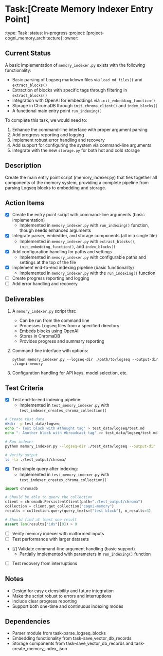 # Task:[Create Memory Indexer Entry Point]
:type: Task
:status: in-progress
:project: [project-cogni_memory_architecture]
:owner: 

## Current Status
A basic implementation of `memory_indexer.py` exists with the following functionality:
- Basic parsing of Logseq markdown files via `load_md_files()` and `extract_blocks()`
- Extraction of blocks with specific tags through filtering in `extract_blocks()`
- Integration with OpenAI for embeddings via `init_embedding_function()`
- Storage in ChromaDB through `init_chroma_client()` and `index_blocks()`
- A functional main entry point `run_indexing()`

To complete this task, we would need to:
1. Enhance the command-line interface with proper argument parsing
2. Add progress reporting and logging
3. Implement robust error handling and recovery
4. Add support for configuring the system via command-line arguments
5. Integrate with the new `storage.py` for both hot and cold storage

## Description
Create the main entry point script (memory_indexer.py) that ties together all components of the memory system, providing a complete pipeline from parsing Logseq blocks to embedding and storage.

## Action Items
- [x] Create the entry point script with command-line arguments (basic implementation)
  - Implemented in `memory_indexer.py` with `run_indexing()` function, though needs enhanced arguments
- [x] Integrate parser, embedder, and storage components (all in a single file)
  - Implemented in `memory_indexer.py` with `extract_blocks()`, `init_embedding_function()`, and `index_blocks()`
- [x] Add configuration handling for paths and settings
  - Implemented in `memory_indexer.py` with configurable paths and settings at the top of the file
- [x] Implement end-to-end indexing pipeline (basic functionality)
  - Implemented in `memory_indexer.py` with the `run_indexing()` function
- [ ] Create progress reporting and logging
- [ ] Add error handling and recovery

## Deliverables
1. A `memory_indexer.py` script that:
   - Can be run from the command line
   - Processes Logseq files from a specified directory
   - Embeds blocks using OpenAI
   - Stores in ChromaDB
   - Provides progress and summary reporting

2. Command-line interface with options:
   ```
   python memory_indexer.py --logseq-dir ./path/to/logseq --output-dir ./cogni-memory
   ```

3. Configuration handling for API keys, model selection, etc.

## Test Criteria
- [x] Test end-to-end indexing pipeline:
  - Implemented in `test_memory_indexer.py` with `test_indexer_creates_chroma_collection()`
```bash
# Create test data
mkdir -p test_data/logseq
echo "- Test block with #thought tag" > test_data/logseq/test.md
echo "- Another block with #broadcast tag" >> test_data/logseq/test.md

# Run indexer
python memory_indexer.py --logseq-dir ./test_data/logseq --output-dir ./test_output

# Verify output
ls -la ./test_output/chroma/
```

- [x] Test simple query after indexing:
  - Implemented in `test_memory_indexer.py` with `test_indexer_creates_chroma_collection()`
```python
import chromadb

# Should be able to query the collection
client = chromadb.PersistentClient(path="./test_output/chroma")
collection = client.get_collection("cogni-memory")
results = collection.query(query_texts=["test block"], n_results=3)

# Should find at least one result
assert len(results["ids"][0]) > 0
```

- [ ] Verify memory indexer with malformed inputs
- [ ] Test performance with larger datasets
- [/] Validate command-line argument handling (basic support)
  - Partially implemented with parameters in `run_indexing()` function
- [ ] Test recovery from interruptions

## Notes
- Design for easy extensibility and future integration
- Make the script robust to errors and interruptions
- Include clear progress reporting
- Support both one-time and continuous indexing modes

## Dependencies
- Parser module from task-parse_logseq_blocks
- Embedding functionality from task-save_vector_db_records
- Storage components from task-save_vector_db_records and task-create_memory_index_json 
